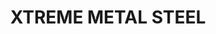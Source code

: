 ---
layout: product
title: "XTREME METAL STEEL"
price: "750" 
desc: "Enamel Metalizer 35mL"
img_path: "/assets/img/AK476.webp"
brand: "AK "
available: true
special_offer: false
new: false
soon: false
cat: "020000"
subcat: "020200"
subsubcat: "020205"
sifra: "AK476"
popular: false
spec: false
---